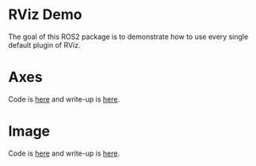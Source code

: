 # RViz Demo

The goal of this ROS2 package is to demonstrate how to use every single default plugin of RViz.


# Axes 
Code is [here](src/axes_demo.cpp) and write-up is [here](doc/axes_demo.md).

# Image
Code is [here](src/image_demo.cpp) and write-up is [here](doc/image_demo.md).

